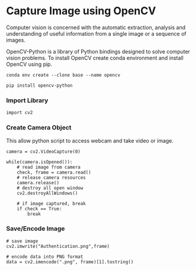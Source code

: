 # Capture Image using OpenCV

Computer vision is concerned with the automatic extraction, analysis and understanding of useful information from a single image or a sequence of images.

OpenCV-Python is a library of Python bindings designed to solve computer vision problems. To install OpenCV create conda environment and install OpenCV using pip.

`conda env create --clone base --name opencv`

`pip install opencv-python`


### Import Library
```
import cv2
```

### Create Camera Object
This allow python script to access webcam and take video or image.
```
camera = cv2.VideoCapture(0)

```

```
while(camera.isOpened()):
    # read image from camera
    check, frame = camera.read()
    # release camera resources
    camera.release()
    # destroy all open window
    cv2.destroyAllWindows()

    # if image captured, break
    if check == True:
        break
```


### Save/Encode Image

```
# save image
cv2.imwrite("Authentication.png",frame)

```
```
# encode data into PNG format
data = cv2.imencode(".png", frame)[1].tostring()
```
